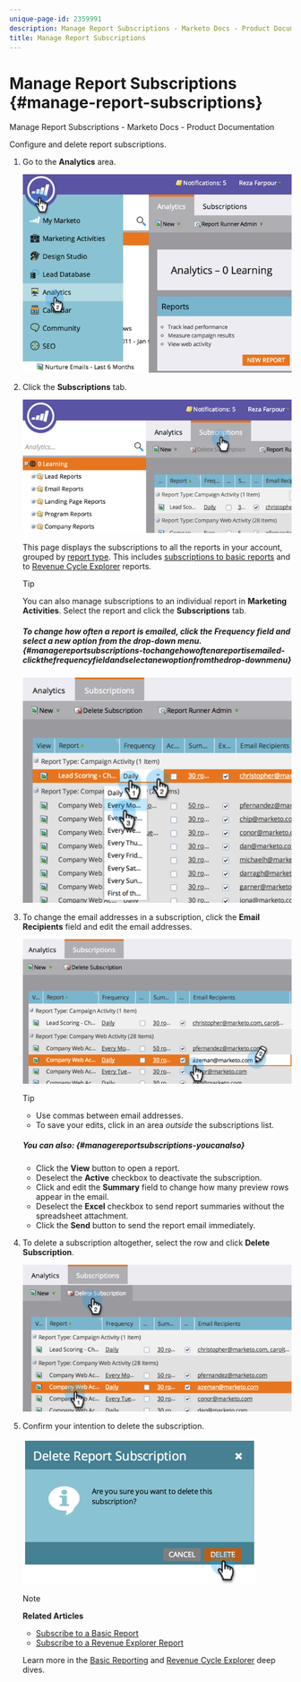 ```yaml
---
unique-page-id: 2359991
description: Manage Report Subscriptions - Marketo Docs - Product Documentation
title: Manage Report Subscriptions
---
```


# Manage Report Subscriptions {#manage-report-subscriptions}

Manage Report Subscriptions - Marketo Docs - Product Documentation

Configure and delete report subscriptions.

1. Go to the **Analytics** area.

   ![](assets/image2014-9-16-10-3a35-3a25.png)

1. Click the **Subscriptions** tab.

   ![](assets/image2014-9-16-10-3a35-3a32.png)

   This page displays the subscriptions to all the reports in your account, grouped by [report type](../../../../../welcome-to-marketo-docs/product-docs/reporting/basic-reporting/report-types/report-type-overview.md). This includes [subscriptions to basic reports](subscribe-to-a-basic-report.md) and to [Revenue Cycle Explorer](../../../../../welcome-to-marketo-docs/product-docs/reporting/revenue-cycle-analytics.md) reports.

   >[!TIP]
   >
   >You can also manage subscriptions to an individual report in **Marketing Activities**. Select the report and click the **Subscriptions** tab.

   ##### To change how often a report is emailed, click the Frequency field and select a new option from the drop-down menu. {#managereportsubscriptions-tochangehowoftenareportisemailed-clickthefrequencyfieldandselectanewoptionfromthedrop-downmenu}

   ![](assets/image2014-9-16-10-3a36-3a4.png)

1. To change the email addresses in a subscription, click the **Email Recipients** field and edit the email addresses.

   ![](assets/image2014-9-16-10-3a36-3a11.png)

   >[!TIP]
   >
   >
   >    
   >    
   >    * Use commas between email addresses.
   >    * To save your edits, click in an area *outside* the subscriptions list.
   >    
   >

   ##### You can also: {#managereportsubscriptions-youcanalso}

    * 
      Click the **View** button to open a report. 
    * Deselect the **Active** checkbox to deactivate the subscription.
    * Click and edit the **Summary** field to change how many preview rows appear in the email.
    * Deselect the **Excel** checkbox to send report summaries without the spreadsheet attachment.
    * 
      Click the **Send** button to send the report email immediately.

1. To delete a subscription altogether, select the row and click **Delete Subscription**.

   ![](assets/image2014-9-16-10-3a36-3a38.png)

1. Confirm your intention to delete the subscription.

   ![](assets/image2014-9-16-10-3a36-3a43.png)

   >[!NOTE]
   >
   >**Related Articles**
   >
   >    
   >    
   >    * [Subscribe to a Basic Report](subscribe-to-a-basic-report.md)
   >    * [Subscribe to a Revenue Explorer Report](../../../../../welcome-to-marketo-docs/product-docs/reporting/revenue-cycle-analytics/revenue-explorer/subscribe-to-a-revenue-explorer-report.md)
   >    
   >

   Learn more in the [Basic Reporting](../../../../../welcome-to-marketo-docs/product-docs/reporting/basic-reporting.md) and [Revenue Cycle Explorer](../../../../../welcome-to-marketo-docs/product-docs/reporting/revenue-cycle-analytics.md) deep dives.

